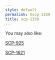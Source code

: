 ```yaml
---
style: default
permalink: Xscp-1339
title: scp-1339
---
```

You may also like:

[SCP-925](http://scp-wiki.net/scp-925)

[SCP-1621](http://scp-wiki.net/scp-1621)

